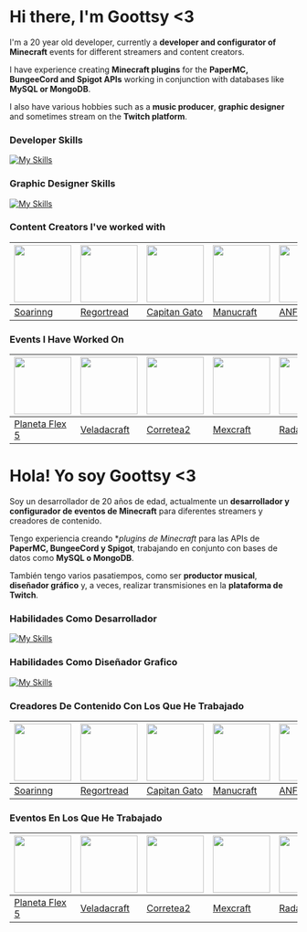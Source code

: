 # **Hi there, I'm Goottsy <3**

I'm a 20 year old developer, currently a **developer and configurator of Minecraft** events for different streamers and content creators.

I have experience creating **Minecraft plugins** for the **PaperMC, BungeeCord and Spigot APIs** working in conjunction with databases like **MySQL or MongoDB**.

I also have various hobbies such as a **music producer**, **graphic designer** and sometimes stream on the **Twitch platform**.

### **Developer Skills**

[![My Skills](https://skillicons.dev/icons?i=java,maven,idea,visualstudio,react,js,c,cs,cpp,html,css,gradle&perline=10)](https://skillicons.dev)

### **Graphic Designer Skills**

[![My Skills](https://skillicons.dev/icons?i=ps,pr,ae,ai&perline=10)](https://skillicons.dev)

### **Content Creators I've worked with**
| <img src="https://pbs.twimg.com/profile_images/1621731224027893764/VHl2o3Lc_400x400.jpg" width='100px' /> |  <img src="https://pbs.twimg.com/profile_images/1638245722272198665/f-Rbyye8_400x400.jpg" width='100px' /> | <img src="https://pbs.twimg.com/profile_images/1393984943567605760/R_hAoYfk_400x400.jpg" width='100px' /> | <img src="https://pbs.twimg.com/profile_images/1696225237233184768/sT8f815z_400x400.jpg" width='100px' /> | <img src="https://pbs.twimg.com/profile_images/1620927355492487169/XwQ8e2j0_400x400.jpg" width='100px' /> | <img src="https://pbs.twimg.com/profile_images/1637576692922236929/-7Byh8GK_400x400.jpg" width='100px' /> |
| ------------ | ------------ | ------------ | ------------ | ------------ | ------------ |
| <a href="https://www.twitch.tv/soarinng" target="_blank">Soarinng</a> | <a href="https://www.twitch.tv/regortread" target="_blank">Regortread</a> | <a href="https://www.twitch.tv/capitangatoo" target="_blank">Capitan Gato</a> | <a href="https://www.twitch.tv/Manucraft" target="_blank">Manucraft</a> | <a href="https://www.twitch.tv/anfr" target="_blank">ANFR</a>  | <a href="https://www.twitch.tv/Locochon" target="_blank">Locochon</a> |


### **Events I Have Worked On**
| <img src="https://images.samsung.com/is/image/samsung/assets/es/offer/planeta-flex/logo-flex.png?$ORIGIN_PNG$" width='100px' /> | <img src="https://pbs.twimg.com/media/F1INn59WcAIN602?format=jpg&name=medium" width='100px' /> |  <img src="https://pbs.twimg.com/media/FrHsGGIWIAgJ3Ry?format=jpg" width='100px' /> | <img src="https://pbs.twimg.com/media/FdOH6o3XgAMd1Q8?format=jpg" width='100px' /> | <img src="https://github.com/Goottsy/Goottsy/assets/77463623/1ccbb12c-c42a-415a-939c-aaaef8e33930" width='100px' /> | <img src="https://pbs.twimg.com/media/FXQu5SGXoAAOK6b?format=jpg&name=large" width='100px' /> |
| ------------ | ------------ | ------------ | ------------ | ------------ | ------------ |
<a href="https://twitter.com/SamsungEspana/status/1689660208283357184" target="_blank">Planeta Flex 5</a> | <a href="https://twitter.com/lostwinsvt/status/1675980625709260802" target="_blank">Veladacraft</a> | <a href="https://twitter.com/anfrx_/status/1635347734189457408" target="_blank">Corretea2</a> | <a href="https://twitter.com/Goottsy/status/1570986418004164615" target="_blank">Mexcraft</a> | <a href="https://twitter.com/MtyEsports_/status/1638310341137317895" target="_blank">Radarcraft</a>  |  <a href="https://twitter.com/AlexToolsS/status/1547441956812365825" target="_blank">Hormigeo</a> |



# **Hola! Yo soy Goottsy <3**

Soy un desarrollador de 20 años de edad, actualmente un **desarrollador y configurador de eventos de Minecraft** para diferentes streamers y creadores de contenido.

Tengo experiencia creando **plugins de Minecraft* para las APIs de **PaperMC, BungeeCord y Spigot**, trabajando en conjunto con bases de datos como **MySQL o MongoDB**.

También tengo varios pasatiempos, como ser **productor musical**, **diseñador gráfico** y, a veces, realizar transmisiones en la **plataforma de Twitch**.

### **Habilidades Como Desarrollador**

[![My Skills](https://skillicons.dev/icons?i=java,maven,idea,visualstudio,react,js,c,cs,cpp,html,css,gradle&perline=10)](https://skillicons.dev)

### **Habilidades Como Diseñador Grafico**

[![My Skills](https://skillicons.dev/icons?i=ps,pr,ae,ai&perline=10)](https://skillicons.dev)

### **Creadores De Contenido Con Los Que He Trabajado**
| <img src="https://pbs.twimg.com/profile_images/1621731224027893764/VHl2o3Lc_400x400.jpg" width='100px' /> |  <img src="https://pbs.twimg.com/profile_images/1638245722272198665/f-Rbyye8_400x400.jpg" width='100px' /> | <img src="https://pbs.twimg.com/profile_images/1393984943567605760/R_hAoYfk_400x400.jpg" width='100px' /> | <img src="https://pbs.twimg.com/profile_images/1696225237233184768/sT8f815z_400x400.jpg" width='100px' /> | <img src="https://pbs.twimg.com/profile_images/1620927355492487169/XwQ8e2j0_400x400.jpg" width='100px' /> | <img src="https://pbs.twimg.com/profile_images/1637576692922236929/-7Byh8GK_400x400.jpg" width='100px' /> |
| ------------ | ------------ | ------------ | ------------ | ------------ | ------------ |
| <a href="https://www.twitch.tv/soarinng" target="_blank">Soarinng</a> | <a href="https://www.twitch.tv/regortread" target="_blank">Regortread</a> | <a href="https://www.twitch.tv/capitangatoo" target="_blank">Capitan Gato</a> | <a href="https://www.twitch.tv/Manucraft" target="_blank">Manucraft</a> | <a href="https://www.twitch.tv/anfr" target="_blank">ANFR</a>  | <a href="https://www.twitch.tv/Locochon" target="_blank">Locochon</a> |

### **Eventos En Los Que He Trabajado**
| <img src="https://images.samsung.com/is/image/samsung/assets/es/offer/planeta-flex/logo-flex.png?$ORIGIN_PNG$" width='100px' /> | <img src="https://pbs.twimg.com/media/F1INn59WcAIN602?format=jpg&name=medium" width='100px' /> |  <img src="https://pbs.twimg.com/media/FrHsGGIWIAgJ3Ry?format=jpg" width='100px' /> | <img src="https://pbs.twimg.com/media/FdOH6o3XgAMd1Q8?format=jpg" width='100px' /> | <img src="https://github.com/Goottsy/Goottsy/assets/77463623/1ccbb12c-c42a-415a-939c-aaaef8e33930" width='100px' /> | <img src="https://pbs.twimg.com/media/FXQu5SGXoAAOK6b?format=jpg&name=large" width='100px' /> |
| ------------ | ------------ | ------------ | ------------ | ------------ | ------------ |
<a href="https://twitter.com/SamsungEspana/status/1689660208283357184" target="_blank">Planeta Flex 5</a> | <a href="https://twitter.com/lostwinsvt/status/1675980625709260802" target="_blank">Veladacraft</a> | <a href="https://twitter.com/anfrx_/status/1635347734189457408" target="_blank">Corretea2</a> | <a href="https://twitter.com/Goottsy/status/1570986418004164615" target="_blank">Mexcraft</a> | <a href="https://twitter.com/MtyEsports_/status/1638310341137317895" target="_blank">Radarcraft</a>  |  <a href="https://twitter.com/AlexToolsS/status/1547441956812365825" target="_blank">Hormigeo</a> |
